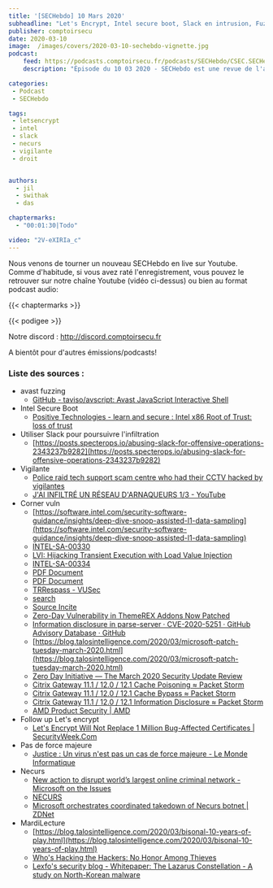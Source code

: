 ```yaml
---
title: '[SECHebdo] 10 Mars 2020'
subheadline: "Let's Encrypt, Intel secure boot, Slack en intrusion, Fuzzing Avast, Force mineure, Corner Vuln, Necurs, Hack Héro, etc."
publisher: comptoirsecu
date: 2020-03-10
image:  /images/covers/2020-03-10-sechebdo-vignette.jpg
podcast:
    feed: https://podcasts.comptoirsecu.fr/podcasts/SECHebdo/CSEC.SECHebdo.2020-03-10.m4a
    description: "Épisode du 10 03 2020 - SECHebdo est une revue de l'actualité cybersécurité réalisée en live sur Youtube, généralement le mardi soir."

categories:
 - Podcast
 - SECHebdo

tags:
 - letsencrypt
 - intel
 - slack 
 - necurs 
 - vigilante 
 - droit


authors:
  - jil
  - swithak
  - das

chaptermarks:
  - "00:01:30|Todo"

video: "2V-eXIRIa_c"
---
```


Nous venons de tourner un nouveau SECHebdo en live sur Youtube. Comme d'habitude, si vous avez raté l'enregistrement, vous pouvez le retrouver sur notre chaîne Youtube (vidéo ci-dessus) ou bien au format podcast audio:

{{< chaptermarks >}}

{{< podigee >}}

Notre discord : <http://discord.comptoirsecu.fr>

A bientôt pour d'autres émissions/podcasts!

### Liste des sources :


*  avast fuzzing
	* [GitHub - taviso/avscript: Avast JavaScript Interactive Shell](https://github.com/taviso/avscript)
*  Intel Secure Boot
	* [Positive Technologies - learn and secure : Intel x86 Root of Trust: loss of trust](https://blog.ptsecurity.com/2020/03/intelx86-root-of-trust-loss-of-trust.html)
*  Utiliser Slack pour poursuivre l'infiltration
	* [https://posts.specterops.io/abusing-slack-for-offensive-operations-2343237b9282](https://posts.specterops.io/abusing-slack-for-offensive-operations-2343237b9282)
*  Vigilante
	* [Police raid tech support scam centre who had their CCTV hacked by vigilantes](https://www.grahamcluley.com/police-raid-tech-support-scam-centre/)
	* [J'AI INFILTRÉ UN RÉSEAU D'ARNAQUEURS 1/3 - YouTube](https://www.youtube.com/watch?v=gbYdQOde6EU&t=3s)
*  Corner vuln
	* [https://software.intel.com/security-software-guidance/insights/deep-dive-snoop-assisted-l1-data-sampling](https://software.intel.com/security-software-guidance/insights/deep-dive-snoop-assisted-l1-data-sampling)
	* [INTEL-SA-00330](https://www.intel.com/content/www/us/en/security-center/advisory/intel-sa-00330.html)
	* [LVI: Hijacking Transient Execution with Load Value Injection](https://lviattack.eu/)
	* [INTEL-SA-00334](https://www.intel.com/content/www/us/en/security-center/advisory/intel-sa-00334.html)
	* [PDF Document](https://mlq.me/download/takeaway.pdf)
	* [PDF Document](https://download.vusec.net/papers/trrespass_sp20.pdf)
	* [TRRespass - VUSec](https://www.vusec.net/projects/trrespass/)
	* [search](https://kb.cert.org/vuls/id/782301/)
	* [Source Incite](https://srcincite.io/advisories/src-2020-0011/)
	* [Zero-Day Vulnerability in ThemeREX Addons Now Patched](https://www.wordfence.com/blog/2020/03/zero-day-vulnerability-in-themerex-addons-now-patched/)
	* [Information disclosure in parse-server · CVE-2020-5251 · GitHub Advisory Database · GitHub](https://github.com/advisories/GHSA-h4mf-75hf-67w4)
	* [https://blog.talosintelligence.com/2020/03/microsoft-patch-tuesday-march-2020.html](https://blog.talosintelligence.com/2020/03/microsoft-patch-tuesday-march-2020.html)
	* [Zero Day Initiative — The March 2020 Security Update Review](https://www.zerodayinitiative.com/blog/2020/3/10/the-march-2020-security-update-review)
	* [Citrix Gateway 11.1 / 12.0 / 12.1 Cache Poisoning ≈ Packet Storm](https://packetstormsecurity.com/files/156660/Citrix-Gateway-11.1-12.0-12.1-Cache-Poisoning.html)
	* [Citrix Gateway 11.1 / 12.0 / 12.1 Cache Bypass ≈ Packet Storm](https://packetstormsecurity.com/files/156661)
	* [Citrix Gateway 11.1 / 12.0 / 12.1 Information Disclosure ≈ Packet Storm](https://packetstormsecurity.com/files/156656)
	* [AMD Product Security | AMD](https://www.amd.com/en/corporate/product-security)
*  Follow up Let's encrypt
	* [Let's Encrypt Will Not Replace 1 Million Bug-Affected Certificates | SecurityWeek.Com](https://www.securityweek.com/lets-encrypt-will-not-replace-1-million-bug-affected-certificates)
*  Pas de force majeure
	* [Justice : Un virus n'est pas un cas de force majeure - Le Monde Informatique](https://www.lemondeinformatique.fr/actualites/lire-justice-un-virus-n-est-pas-un-cas-de-force-majeure-78346.html)
*  Necurs
	* [New action to disrupt world’s largest online criminal network - Microsoft on the Issues](https://blogs.microsoft.com/on-the-issues/2020/03/10/necurs-botnet-cyber-crime-disrupt/)
	* [NECURS](https://www.noticeofpleadings.com/necurs/#)
	* [Microsoft orchestrates coordinated takedown of Necurs botnet | ZDNet](https://www.zdnet.com/article/microsoft-orchestrates-coordinated-takedown-of-necurs-botnet/)
*  MardiLecture
	* [https://blog.talosintelligence.com/2020/03/bisonal-10-years-of-play.html](https://blog.talosintelligence.com/2020/03/bisonal-10-years-of-play.html)
	* [Who's Hacking the Hackers: No Honor Among Thieves](https://www.cybereason.com/blog/whos-hacking-the-hackers-no-honor-among-thieves)
	* [Lexfo's security blog - Whitepaper: The Lazarus Constellation - A study on North-Korean malware](https://blog.lexfo.fr/Lexfo-WhitePaper-The_Lazarus_Constellation.html)
